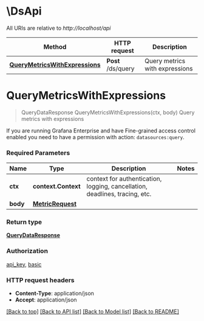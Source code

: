 # \DsApi

All URIs are relative to *http://localhost/api*

Method | HTTP request | Description
------------- | ------------- | -------------
[**QueryMetricsWithExpressions**](DsApi.md#QueryMetricsWithExpressions) | **Post** /ds/query | Query metrics with expressions


# **QueryMetricsWithExpressions**
> QueryDataResponse QueryMetricsWithExpressions(ctx, body)
Query metrics with expressions

If you are running Grafana Enterprise and have Fine-grained access control enabled you need to have a permission with action: `datasources:query`.

### Required Parameters

Name | Type | Description  | Notes
------------- | ------------- | ------------- | -------------
 **ctx** | **context.Context** | context for authentication, logging, cancellation, deadlines, tracing, etc.
  **body** | [**MetricRequest**](MetricRequest.md)|  | 

### Return type

[**QueryDataResponse**](QueryDataResponse.md)

### Authorization

[api_key](../README.md#api_key), [basic](../README.md#basic)

### HTTP request headers

 - **Content-Type**: application/json
 - **Accept**: application/json

[[Back to top]](#) [[Back to API list]](../README.md#documentation-for-api-endpoints) [[Back to Model list]](../README.md#documentation-for-models) [[Back to README]](../README.md)

